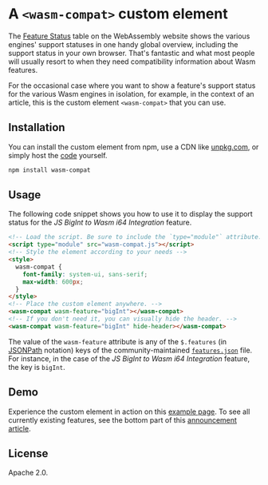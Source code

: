 # A <code>&lt;wasm-compat&gt;</code> custom element

The [Feature Status](https://webassembly.org/features/) table on the WebAssembly website shows the various engines' support statuses in one handy global overview, including the support status in your own browser. That's fantastic and what most people will usually resort to when they need compatibility information about Wasm features.

For the occasional case where you want to show a feature's support status for the various Wasm engines in isolation, for example, in the context of an article, this is the custom element `<wasm-compat>` that you can use.

## Installation

You can install the custom element from npm, use a CDN like [unpkg.com](https://unpkg.com/wasm-compat), or simply host the [code](https://raw.githubusercontent.com/WebAssembly/website/refs/heads/main/js/wasm-compat.js) yourself.

```bash
npm install wasm-compat
```

## Usage

 The following code snippet shows you how to use it to display the support status for the *JS BigInt to Wasm i64 Integration* feature.

```html
<!-- Load the script. Be sure to include the `type="module"` attribute. -->
<script type="module" src="wasm-compat.js"></script>
<!-- Style the element according to your needs -->
<style>
  wasm-compat {
    font-family: system-ui, sans-serif;
    max-width: 600px;
  }
</style>
<!-- Place the custom element anywhere. -->
<wasm-compat wasm-feature="bigInt"></wasm-compat>
<!-- If you don't need it, you can visually hide the header. -->
<wasm-compat wasm-feature="bigInt" hide-header></wasm-compat>
```

The value of the `wasm-feature` attribute is any of the `$.features` (in [JSONPath](https://www.rfc-editor.org/rfc/rfc9535.html) notation) keys of the community-maintained [`features.json`](https://github.com/WebAssembly/website/blob/main/features.json#L3) file. For instance, in the case of the *JS BigInt to Wasm i64 Integration* feature, the key is `bigInt`.

## Demo

Experience the custom element in action on this [example page](https://webassembly.org/js/wasm-compat-test.html). To see all currently existing features, see the bottom part of this [announcement article](https://webassembly.org/news/2025-09-17-wasm-compat/).

## License

Apache 2.0.
